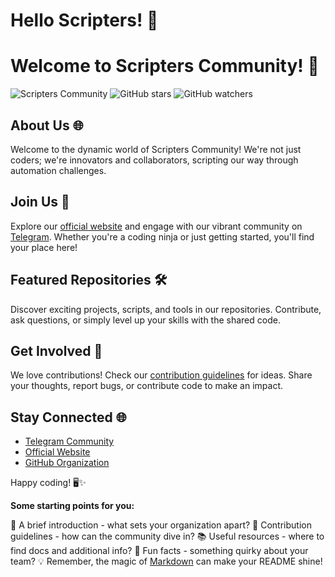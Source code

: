 # Hello Scripters! 👋

# Welcome to Scripters Community! 🚀

![Scripters Community](https://img.shields.io/badge/Scripters-Community-blue.svg)
![GitHub stars](https://img.shields.io/github/stars/ScriptersCommunity/YourRepository?style=social)
![GitHub watchers](https://img.shields.io/github/watchers/ScriptersCommunity/YourRepository?style=social)

## About Us 🌐

Welcome to the dynamic world of Scripters Community! We're not just coders; we're innovators and collaborators, scripting our way through automation challenges.

## Join Us 🚀

Explore our [official website](https://scripters.shop) and engage with our vibrant community on [Telegram](https://t.me/ScriptersCommunity). Whether you're a coding ninja or just getting started, you'll find your place here!

## Featured Repositories 🛠️

Discover exciting projects, scripts, and tools in our repositories. Contribute, ask questions, or simply level up your skills with the shared code.

## Get Involved 🤝

We love contributions! Check our [contribution guidelines](CONTRIBUTING.md) for ideas. Share your thoughts, report bugs, or contribute code to make an impact.

## Stay Connected 🌐

- [Telegram Community](https://t.me/ScriptersCommunity)
- [Official Website](https://scripters.shop)
- [GitHub Organization](https://github.com/ScriptersCommunity)

Happy coding! 🖥️✨

**Some starting points for you:**

📝 A brief introduction - what sets your organization apart?
🌟 Contribution guidelines - how can the community dive in?
📚 Useful resources - where to find docs and additional info?
🎉 Fun facts - something quirky about your team?
💡 Remember, the magic of [Markdown](https://docs.github.com/github/writing-on-github/getting-started-with-writing-and-formatting-on-github/basic-writing-and-formatting-syntax) can make your README shine!

